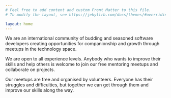 ```yaml
---
# Feel free to add content and custom Front Matter to this file.
# To modify the layout, see https://jekyllrb.com/docs/themes/#overriding-theme-defaults

layout: home
---
```


We are an international community of budding and seasoned software developers creating opportunities for companionship and growth through meetups in the technology space.

We are open to all experience levels. Anybody who wants to improve their skills and help others is welcome to join our free mentoring meetups and collaborate on projects.

Our meetups are free and organised by volunteers. Everyone has their struggles and difficulties, but together we can get through them and improve our skills along the way.

